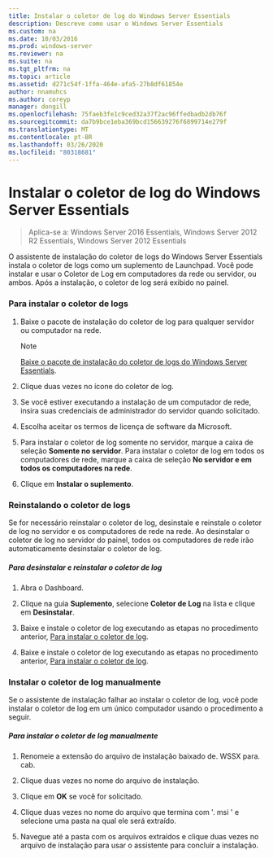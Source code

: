 ```yaml
---
title: Instalar o coletor de log do Windows Server Essentials
description: Descreve como usar o Windows Server Essentials
ms.custom: na
ms.date: 10/03/2016
ms.prod: windows-server
ms.reviewer: na
ms.suite: na
ms.tgt_pltfrm: na
ms.topic: article
ms.assetid: d271c54f-1ffa-464e-afa5-27b8df61854e
author: nnamuhcs
ms.author: coreyp
manager: dongill
ms.openlocfilehash: 75faeb3fe1c9ced32a37f2ac96ffedbadb2db76f
ms.sourcegitcommit: da7b9bce1eba369bcd156639276f6899714e279f
ms.translationtype: MT
ms.contentlocale: pt-BR
ms.lasthandoff: 03/26/2020
ms.locfileid: "80318681"
---
```

# <a name="install-the-windows-server-essentials-log-collector"></a>Instalar o coletor de log do Windows Server Essentials

>Aplica-se a: Windows Server 2016 Essentials, Windows Server 2012 R2 Essentials, Windows Server 2012 Essentials

O assistente de instalação do coletor de logs do Windows Server Essentials instala o coletor de logs como um suplemento de Launchpad. Você pode instalar e usar o Coletor de Log em computadores da rede ou servidor, ou ambos. Após a instalação, o coletor de log será exibido no painel.  
  
###  <a name="to-install-the-log-collector"></a><a name="BKMK_ToInstall"></a>Para instalar o coletor de logs  
  
1.  Baixe o pacote de instalação do coletor de log para qualquer servidor ou computador na rede.  
  
    > [!NOTE]
    > [Baixe o pacote de instalação do coletor de logs do Windows Server Essentials](https://www.microsoft.com/download/details.aspx?id=34821).  
  
2.  Clique duas vezes no ícone do coletor de log.  
  
3.  Se você estiver executando a instalação de um computador de rede, insira suas credenciais de administrador do servidor quando solicitado.  
  
4.  Escolha aceitar os termos de licença de software da Microsoft.  
  
5.  Para instalar o coletor de log somente no servidor, marque a caixa de seleção **Somente no servidor**. Para instalar o coletor de log em todos os computadores de rede, marque a caixa de seleção **No servidor e em todos os computadores na rede**.  
  
6.  Clique em **Instalar o suplemento**.  
  
###  <a name="reinstalling-the-log-collector"></a><a name="BKMK_Reinstall"></a>Reinstalando o coletor de logs  
 Se for necessário reinstalar o coletor de log, desinstale e reinstale o coletor de log no servidor e os computadores de rede na rede. Ao desinstalar o coletor de log no servidor do painel, todos os computadores de rede irão automaticamente desinstalar o coletor de log.  
  
##### <a name="to-uninstall-and-reinstall-the-log-collector"></a>Para desinstalar e reinstalar o coletor de log  
  
1.  Abra o Dashboard.  
  
2.  Clique na guia **Suplemento**, selecione **Coletor de Log** na lista e clique em **Desinstalar**.  
  

3.  Baixe e instale o coletor de log executando as etapas no procedimento anterior, [Para instalar o coletor de log](Install-the-Windows-Server-Essentials-Log-Collector.md#BKMK_ToInstall).  

3.  Baixe e instale o coletor de log executando as etapas no procedimento anterior, [Para instalar o coletor de log](../support/Install-the-Windows-Server-Essentials-Log-Collector.md#BKMK_ToInstall).  

  
### <a name="manually-install-the-log-collector"></a>Instalar o coletor de log manualmente  
 Se o assistente de instalação falhar ao instalar o coletor de log, você pode instalar o coletor de log em um único computador usando o procedimento a seguir.  
  
##### <a name="to-manually-install-the-log-collector"></a>Para instalar o coletor de log manualmente  
  
1.  Renomeie a extensão do arquivo de instalação baixado de. WSSX para. cab.  
  
2.  Clique duas vezes no nome do arquivo de instalação.  
  
3.  Clique em **OK** se você for solicitado.  
  
4.  Clique duas vezes no nome do arquivo que termina com '. msi ' e selecione uma pasta na qual ele será extraído.  
  
5.  Navegue até a pasta com os arquivos extraídos e clique duas vezes no arquivo de instalação para usar o assistente para concluir a instalação.
